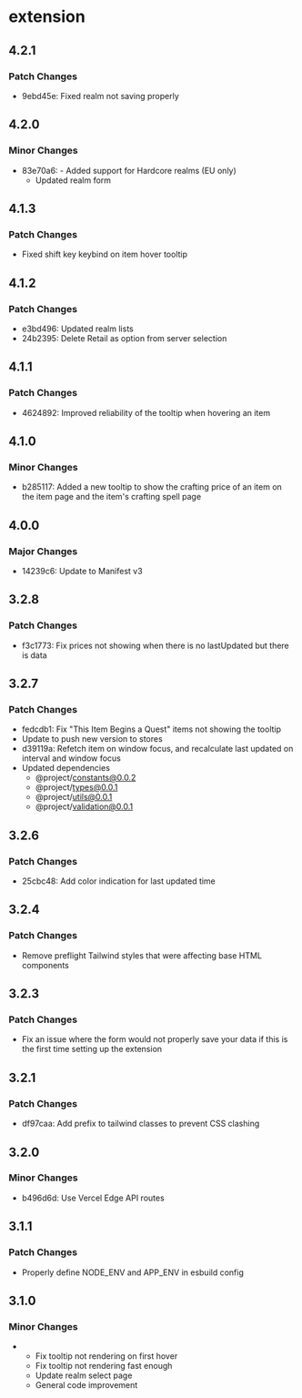 # extension

## 4.2.1

### Patch Changes

- 9ebd45e: Fixed realm not saving properly

## 4.2.0

### Minor Changes

- 83e70a6: - Added support for Hardcore realms (EU only)
  - Updated realm form

## 4.1.3

### Patch Changes

- Fixed shift key keybind on item hover tooltip

## 4.1.2

### Patch Changes

- e3bd496: Updated realm lists
- 24b2395: Delete Retail as option from server selection

## 4.1.1

### Patch Changes

- 4624892: Improved reliability of the tooltip when hovering an item

## 4.1.0

### Minor Changes

- b285117: Added a new tooltip to show the crafting price of an item on the item page and the item's crafting spell page

## 4.0.0

### Major Changes

- 14239c6: Update to Manifest v3

## 3.2.8

### Patch Changes

- f3c1773: Fix prices not showing when there is no lastUpdated but there is data

## 3.2.7

### Patch Changes

- fedcdb1: Fix "This Item Begins a Quest" items not showing the tooltip
- Update to push new version to stores
- d39119a: Refetch item on window focus, and recalculate last updated on interval and window focus
- Updated dependencies
  - @project/constants@0.0.2
  - @project/types@0.0.1
  - @project/utils@0.0.1
  - @project/validation@0.0.1

## 3.2.6

### Patch Changes

- 25cbc48: Add color indication for last updated time

## 3.2.4

### Patch Changes

- Remove preflight Tailwind styles that were affecting base HTML components

## 3.2.3

### Patch Changes

- Fix an issue where the form would not properly save your data if this is the first time setting up the extension

## 3.2.1

### Patch Changes

- df97caa: Add prefix to tailwind classes to prevent CSS clashing

## 3.2.0

### Minor Changes

- b496d6d: Use Vercel Edge API routes

## 3.1.1

### Patch Changes

- Properly define NODE_ENV and APP_ENV in esbuild config

## 3.1.0

### Minor Changes

- - Fix tooltip not rendering on first hover
  - Fix tooltip not rendering fast enough
  - Update realm select page
  - General code improvement
